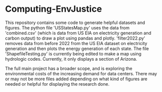# Computing-EnvJustice

This repository contains some code to generate helpful datasets and figures. The python file 'USStatesMap.py' uses the data from 'combined.csv' (which is data from US EIA on electricity generation and carbon output) to draw a plot using pandas and plotly. 'filter2022.py' removes data from before 2022 from the US EIA dataset on electricity generation and then plots the energy generation of each state.
The file 'ShapefileTesting.py' is currently being edited to make a map using hydrologic codes. Currently, it only displays a section of Arizona.


The full main project has a broader scope, and is exploring the environmental costs of the increasing demand for data centers. There may or may not be more files added depending on what kind of figures are needed or helpful for displaying the research done.

